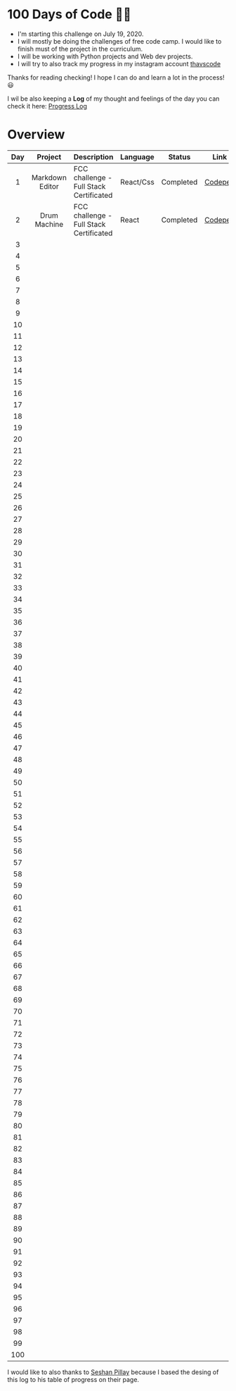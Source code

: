 # 100 Days of Code 👩‍💻
- I'm starting this challenge on July 19, 2020.
- I will mostly be doing the challenges of free code camp. I would like to finish must of the project in the curriculum.
- I will be working with Python projects and Web dev projects. 
- I will try to also track my progress in my instagram account [thavscode](https://www.instagram.com/thavcodes/)

Thanks for reading checking! I hope I can do and learn a lot in the process! 😃

I wil be also keeping a **Log** of my thought and feelings of the day you can check it here: [Progress Log](https://github.com/milg15/100-days-of-code/blob/master/log.md)
# Overview

|  Day  |     Project     | Description                             | Language  | Status    | Link                                                |                                             Log                                             |
| :---: | :-------------: | --------------------------------------- | --------- | --------- | --------------------------------------------------- | :-----------------------------------------------------------------------------------------: |
|   1   | Markdown Editor | FCC challenge - Full Stack Certificated | React/Css | Completed | [Codepen](https://codepen.io/mariailg/full/abdPoby) | [Day 1](https://github.com/milg15/100-days-of-code/blob/master/log.md#day-1-july-19-sunday) |
|   2   |  Drum Machine   | FCC challenge - Full Stack Certificated | React     | Completed | [Codepen](https://codepen.io/mariailg/full/jOWXOge) | [Day 2](https://github.com/milg15/100-days-of-code/blob/master/log.md#day-2-july-19-monday)                                                                                         |
|   3   |                 |                                         |           |           |                                                     |                                                                                             |
|   4   |                 |                                         |           |           |                                                     |                                                                                             |
|   5   |                 |                                         |           |           |                                                     |                                                                                             |
|   6   |                 |                                         |           |           |                                                     |                                                                                             |
|   7   |                 |                                         |           |           |                                                     |                                                                                             |
|   8   |                 |                                         |           |           |                                                     |                                                                                             |
|   9   |                 |                                         |           |           |                                                     |                                                                                             |
|  10   |                 |                                         |           |           |                                                     |                                                                                             |
|  11   |                 |                                         |           |           |                                                     |                                                                                             |
|  12   |                 |                                         |           |           |                                                     |                                                                                             |
|  13   |                 |                                         |           |           |                                                     |                                                                                             |
|  14   |                 |                                         |           |           |                                                     |                                                                                             |
|  15   |                 |                                         |           |           |                                                     |                                                                                             |
|  16   |                 |                                         |           |           |                                                     |                                                                                             |
|  17   |                 |                                         |           |           |                                                     |                                                                                             |
|  18   |                 |                                         |           |           |                                                     |                                                                                             |
|  19   |                 |                                         |           |           |                                                     |                                                                                             |
|  20   |                 |                                         |           |           |                                                     |                                                                                             |
|  21   |                 |                                         |           |           |                                                     |                                                                                             |
|  22   |                 |                                         |           |           |                                                     |                                                                                             |
|  23   |                 |                                         |           |           |                                                     |                                                                                             |
|  24   |                 |                                         |           |           |                                                     |                                                                                             |
|  25   |                 |                                         |           |           |                                                     |                                                                                             |
|  26   |                 |                                         |           |           |                                                     |                                                                                             |
|  27   |                 |                                         |           |           |                                                     |                                                                                             |
|  28   |                 |                                         |           |           |                                                     |                                                                                             |
|  29   |                 |                                         |           |           |                                                     |                                                                                             |
|  30   |                 |                                         |           |           |                                                     |                                                                                             |
|  31   |                 |                                         |           |           |                                                     |                                                                                             |
|  32   |                 |                                         |           |           |                                                     |                                                                                             |
|  33   |                 |                                         |           |           |                                                     |                                                                                             |
|  34   |                 |                                         |           |           |                                                     |                                                                                             |
|  35   |                 |                                         |           |           |                                                     |                                                                                             |
|  36   |                 |                                         |           |           |                                                     |                                                                                             |
|  37   |                 |                                         |           |           |                                                     |                                                                                             |
|  38   |                 |                                         |           |           |                                                     |                                                                                             |
|  39   |                 |                                         |           |           |                                                     |                                                                                             |
|  40   |                 |                                         |           |           |                                                     |                                                                                             |
|  41   |                 |                                         |           |           |                                                     |                                                                                             |
|  42   |                 |                                         |           |           |                                                     |                                                                                             |
|  43   |                 |                                         |           |           |                                                     |                                                                                             |
|  44   |                 |                                         |           |           |                                                     |                                                                                             |
|  45   |                 |                                         |           |           |                                                     |                                                                                             |
|  46   |                 |                                         |           |           |                                                     |                                                                                             |
|  47   |                 |                                         |           |           |                                                     |                                                                                             |
|  48   |                 |                                         |           |           |                                                     |                                                                                             |
|  49   |                 |                                         |           |           |                                                     |                                                                                             |
|  50   |                 |                                         |           |           |                                                     |                                                                                             |
|  51   |                 |                                         |           |           |                                                     |                                                                                             |
|  52   |                 |                                         |           |           |                                                     |                                                                                             |
|  53   |                 |                                         |           |           |                                                     |                                                                                             |
|  54   |                 |                                         |           |           |                                                     |                                                                                             |
|  55   |                 |                                         |           |           |                                                     |                                                                                             |
|  56   |                 |                                         |           |           |                                                     |                                                                                             |
|  57   |                 |                                         |           |           |                                                     |                                                                                             |
|  58   |                 |                                         |           |           |                                                     |                                                                                             |
|  59   |                 |                                         |           |           |                                                     |                                                                                             |
|  60   |                 |                                         |           |           |                                                     |                                                                                             |
|  61   |                 |                                         |           |           |                                                     |                                                                                             |
|  62   |                 |                                         |           |           |                                                     |                                                                                             |
|  63   |                 |                                         |           |           |                                                     |                                                                                             |
|  64   |                 |                                         |           |           |                                                     |                                                                                             |
|  65   |                 |                                         |           |           |                                                     |                                                                                             |
|  66   |                 |                                         |           |           |                                                     |                                                                                             |
|  67   |                 |                                         |           |           |                                                     |                                                                                             |
|  68   |                 |                                         |           |           |                                                     |                                                                                             |
|  69   |                 |                                         |           |           |                                                     |                                                                                             |
|  70   |                 |                                         |           |           |                                                     |                                                                                             |
|  71   |                 |                                         |           |           |                                                     |                                                                                             |
|  72   |                 |                                         |           |           |                                                     |                                                                                             |
|  73   |                 |                                         |           |           |                                                     |                                                                                             |
|  74   |                 |                                         |           |           |                                                     |                                                                                             |
|  75   |                 |                                         |           |           |                                                     |                                                                                             |
|  76   |                 |                                         |           |           |                                                     |                                                                                             |
|  77   |                 |                                         |           |           |                                                     |                                                                                             |
|  78   |                 |                                         |           |           |                                                     |                                                                                             |
|  79   |                 |                                         |           |           |                                                     |                                                                                             |
|  80   |                 |                                         |           |           |                                                     |                                                                                             |
|  81   |                 |                                         |           |           |                                                     |                                                                                             |
|  82   |                 |                                         |           |           |                                                     |                                                                                             |
|  83   |                 |                                         |           |           |                                                     |                                                                                             |
|  84   |                 |                                         |           |           |                                                     |                                                                                             |
|  85   |                 |                                         |           |           |                                                     |                                                                                             |
|  86   |                 |                                         |           |           |                                                     |                                                                                             |
|  87   |                 |                                         |           |           |                                                     |                                                                                             |
|  88   |                 |                                         |           |           |                                                     |                                                                                             |
|  89   |                 |                                         |           |           |                                                     |                                                                                             |
|  90   |                 |                                         |           |           |                                                     |                                                                                             |
|  91   |                 |                                         |           |           |                                                     |                                                                                             |
|  92   |                 |                                         |           |           |                                                     |                                                                                             |
|  93   |                 |                                         |           |           |                                                     |                                                                                             |
|  94   |                 |                                         |           |           |                                                     |                                                                                             |
|  95   |                 |                                         |           |           |                                                     |                                                                                             |
|  96   |                 |                                         |           |           |                                                     |                                                                                             |
|  97   |                 |                                         |           |           |                                                     |                                                                                             |
|  98   |                 |                                         |           |           |                                                     |                                                                                             |
|  99   |                 |                                         |           |           |                                                     |                                                                                             |
|  100  |                 |                                         |           |           |                                                     |                                                                                             |


I would like to also thanks to [Seshan Pillay](https://github.com/SeshanPillay25/100-days-of-code) because I based the desing of this log to his table of progress on their page.
